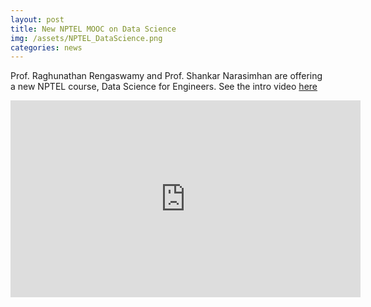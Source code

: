 ```yaml
---
layout: post
title: New NPTEL MOOC on Data Science
img: /assets/NPTEL_DataScience.png
categories: news
---
```

Prof. Raghunathan Rengaswamy and Prof. Shankar Narasimhan are offering a new NPTEL course, Data Science for Engineers. See the intro video [here](https://www.youtube.com/embed/XohgKT13FKY)

<div class="container">
<iframe width="560" height="315" src="https://www.youtube.com/embed/XohgKT13FKY?rel=0&amp;showinfo=0" frameborder="0" gesture="media" allow="encrypted-media" allowfullscreen>
</iframe>
</div>
